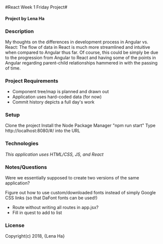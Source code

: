 #React Week 1 Friday Project#
#### Project by Lena Ha

### Description
My thoughts on the differences in development process in Angular vs. React:
The flow of data in React is much more streamlined and intuitive when compared to Angular thus far.  Of course, this could be simply be due to the progression from Angular to React and having some of the points in Angular regarding parent-child relationships hammered in with the passing of time.

### Project Requirements
* Component tree/map is planned and drawn out
* Application uses hard-coded data (for now)
* Commit history depicts a full day's work

### Setup
Clone the project
Install the Node Package Manager
"npm run start"
Type http://localhost:8080/#/ into the URL

### Technologies
_This application uses HTML/CSS, JS, and React_

### Notes/Questions
Were we essentially supposed to create two versions of the same application?

Figure out how to use custom/downloaded fonts instead of simply Google CSS links (so that DaFont fonts can be used!)

* Route without writing all routes in app.jsx?
* Fill in quest to add to list

### License
Copyright(c) 2018, {Lena Ha}
